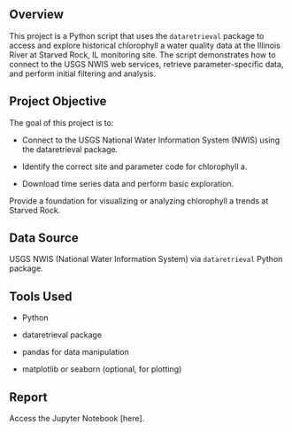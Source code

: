 ## Overview
This project is a Python script that uses the `dataretrieval` package to access and explore historical chlorophyll a water quality data at the Illinois River at Starved Rock, IL monitoring site. The script demonstrates how to connect to the USGS NWIS web services, retrieve parameter-specific data, and perform initial filtering and analysis.

## Project Objective
The goal of this project is to:

- Connect to the USGS National Water Information System (NWIS) using the dataretrieval package.

- Identify the correct site and parameter code for chlorophyll a.

- Download time series data and perform basic exploration.

Provide a foundation for visualizing or analyzing chlorophyll a trends at Starved Rock.

## Data Source
USGS NWIS (National Water Information System) via `dataretrieval` Python package.

## Tools Used
- Python 

- dataretrieval package

- pandas for data manipulation

- matplotlib or seaborn (optional, for plotting)

## Report

Access the Jupyter Notebook [here].
